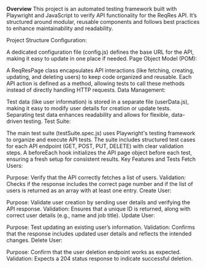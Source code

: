 **Overview**
This project is an automated testing framework built with Playwright and JavaScript to verify API functionality for the ReqRes API. It’s structured around modular, reusable components and follows best practices to enhance maintainability and readability.

Project Structure
Configuration:

A dedicated configuration file (config.js) defines the base URL for the API, making it easy to update in one place if needed.
Page Object Model (POM):

A ReqResPage class encapsulates API interactions (like fetching, creating, updating, and deleting users) to keep code organized and reusable.
Each API action is defined as a method, allowing tests to call these methods instead of directly handling HTTP requests.
Data Management:

Test data (like user information) is stored in a separate file (userData.js), making it easy to modify user details for creation or update tests.
Separating test data enhances readability and allows for flexible, data-driven testing.
Test Suite:

The main test suite (testSuite.spec.js) uses Playwright's testing framework to organize and execute API tests.
The suite includes structured test cases for each API endpoint (GET, POST, PUT, DELETE) with clear validation steps.
A beforeEach hook initializes the API page object before each test, ensuring a fresh setup for consistent results.
Key Features and Tests
Fetch Users:

Purpose: Verify that the API correctly fetches a list of users.
Validation: Checks if the response includes the correct page number and if the list of users is returned as an array with at least one entry.
Create User:

Purpose: Validate user creation by sending user details and verifying the API response.
Validation: Ensures that a unique ID is returned, along with correct user details (e.g., name and job title).
Update User:

Purpose: Test updating an existing user’s information.
Validation: Confirms that the response includes updated user details and reflects the intended changes.
Delete User:

Purpose: Confirm that the user deletion endpoint works as expected.
Validation: Expects a 204 status response to indicate successful deletion.
